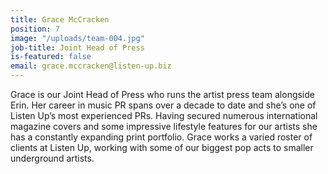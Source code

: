 ```yaml
---
title: Grace McCracken
position: 7
image: "/uploads/team-004.jpg"
job-title: Joint Head of Press
is-featured: false
email: grace.mccracken@listen-up.biz
---
```


Grace is our Joint Head of Press who runs the artist press team alongside Erin. Her career in music PR spans over a decade to date and she’s one of Listen Up’s most experienced PRs. Having secured numerous international magazine covers and some impressive lifestyle features for our artists she has a constantly expanding print portfolio. Grace works a varied roster of clients at Listen Up, working with some of our biggest pop acts to smaller underground artists.